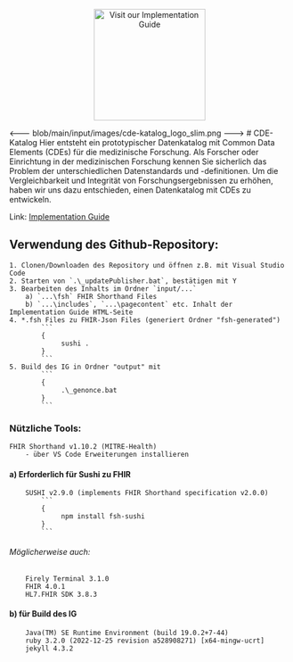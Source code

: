 <p align="center"> 
<a id="cde-catalog-logo" no-external="false" href="https://noctiz89.github.io/CDE-Katalog/output/index.html" target="_blank" rel="noopener noreferrer"><img height="200" alt="Visit our Implementation Guide" src="https://github.com/noctiz89/CDE-Katalog/input/images/cde-katalog_logo_slim.png"/></a></p>
</center>
<--- blob/main/input/images/cde-katalog_logo_slim.png --->
# CDE-Katalog
Hier entsteht ein prototypischer Datenkatalog mit Common Data Elements (CDEs) für die medizinische Forschung. Als Forscher oder Einrichtung in der medizinischen Forschung kennen Sie sicherlich das Problem der unterschiedlichen Datenstandards und -definitionen. Um die Vergleichbarkeit und Integrität von Forschungsergebnissen zu erhöhen, haben wir uns dazu entschieden, einen Datenkatalog mit CDEs zu entwickeln.

Link: [Implementation Guide](https://noctiz89.github.io/CDE-Katalog/output/index.html)

## Verwendung des Github-Repository:
    1. Clonen/Downloaden des Repository und öffnen z.B. mit Visual Studio Code
    2. Starten von `.\_updatePublisher.bat`, bestätigen mit Y 
    3. Bearbeiten des Inhalts im Ordner `input/...`
        a) `...\fsh` FHIR Shorthand Files
        b) `...\includes`, `...\pagecontent` etc. Inhalt der Implementation Guide HTML-Seite
    4. *.fsh Files zu FHIR-Json Files (generiert Ordner "fsh-generated")
            ```
            {
                 sushi .
            }
            ``` 
    5. Build des IG in Ordner "output" mit
            ```
            {
                 .\_genonce.bat
            }
            ``` 

### Nützliche Tools:
    FHIR Shorthand v1.10.2 (MITRE-Health) 
        - über VS Code Erweiterungen installieren

#### a)  Erforderlich für Sushi zu FHIR
        SUSHI v2.9.0 (implements FHIR Shorthand specification v2.0.0)
            ```
            {
                 npm install fsh-sushi
            }
            ```     
###### Möglicherweise auch:
        Firely Terminal 3.1.0
        FHIR 4.0.1
        HL7.FHIR SDK 3.8.3
  

#### b)  für Build des IG
        Java(TM) SE Runtime Environment (build 19.0.2+7-44)
        ruby 3.2.0 (2022-12-25 revision a528908271) [x64-mingw-ucrt]
        jekyll 4.3.2

